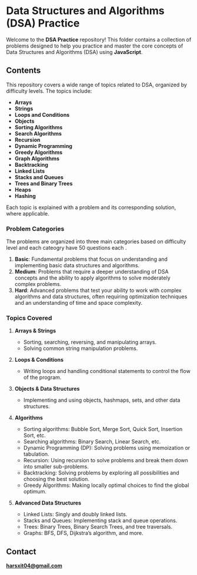 # Data Structures and Algorithms (DSA) Practice

Welcome to the **DSA Practice** repository! This folder contains a collection of problems designed to help you practice and master the core concepts of Data Structures and Algorithms (DSA) using **JavaScript**.

## Contents

This repository covers a wide range of topics related to DSA, organized by difficulty levels. The topics include:

- **Arrays**
- **Strings**
- **Loops and Conditions**
- **Objects**
- **Sorting Algorithms**
- **Search Algorithms**
- **Recursion**
- **Dynamic Programming**
- **Greedy Algorithms**
- **Graph Algorithms**
- **Backtracking**
- **Linked Lists**
- **Stacks and Queues**
- **Trees and Binary Trees**
- **Heaps**
- **Hashing**

Each topic is explained with a problem and its corresponding solution, where applicable.

### Problem Categories

The problems are organized into three main categories based on difficulty level and each cateogry have 50 questions each .

1. **Basic**: Fundamental problems that focus on understanding and implementing basic data structures and algorithms.
2. **Medium**: Problems that require a deeper understanding of DSA concepts and the ability to apply algorithms to solve moderately complex problems.
3. **Hard**: Advanced problems that test your ability to work with complex algorithms and data structures, often requiring optimization techniques and an understanding of time and space complexity.

### Topics Covered

1. **Arrays & Strings**

   - Sorting, searching, reversing, and manipulating arrays.
   - Solving common string manipulation problems.

2. **Loops & Conditions**

   - Writing loops and handling conditional statements to control the flow of the program.

3. **Objects & Data Structures**

   - Implementing and using objects, hashmaps, sets, and other data structures.

4. **Algorithms**

   - Sorting algorithms: Bubble Sort, Merge Sort, Quick Sort, Insertion Sort, etc.
   - Searching algorithms: Binary Search, Linear Search, etc.
   - Dynamic Programming (DP): Solving problems using memoization or tabulation.
   - Recursion: Using recursion to solve problems and break them down into smaller sub-problems.
   - Backtracking: Solving problems by exploring all possibilities and choosing the best solution.
   - Greedy Algorithms: Making locally optimal choices to find the global optimum.

5. **Advanced Data Structures**
   - Linked Lists: Singly and doubly linked lists.
   - Stacks and Queues: Implementing stack and queue operations.
   - Trees: Binary Trees, Binary Search Trees, and tree traversals.
   - Graphs: BFS, DFS, Dijkstra’s algorithm, and more.

## Contact

**harsxit04@gmail.com**
